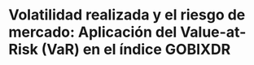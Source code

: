 # Volatilidad realizada y el riesgo de mercado: Aplicación del Value-at-Risk (VaR) en el índice GOBIXDR
